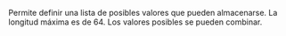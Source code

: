 Permite definir una lista de posibles valores que pueden almacenarse. La longitud máxima es de 64. Los valores posibles se pueden combinar.